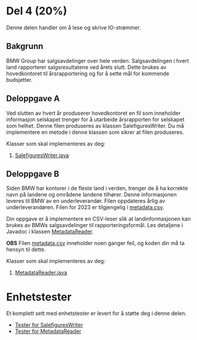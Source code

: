 # Del 4 (20%)

Denne delen handler om å lese og skrive IO-strømmer.

## Bakgrunn
BMW Group har salgsavdelinger over hele verden.
Salgsavdelingen i hvert land rapporterer salgsresultatene ved årets slutt.
Dette brukes av hovedkontoret til årsrapportering og for å sette mål for kommende budsjetter.

## Deloppgave A
Ved slutten av hvert år produserer hovedkontoret en fil som inneholder informasjon
selskapet trenger for å utarbeide årsrapporten for selskapet som helhet.
Denne filen produseres av klassen SalefiguresWriter. Du må implementere en metode i denne klassen som sikrer at filen produseres.

Klasser som skal implementeres av deg:
1. [SalefiguresWriter.java](SalefiguresWriter.java)

## Deloppgave B
Siden BMW har kontorer i de fleste land i verden, trenger de å ha korrekte navn på landene og områdene landene tilhører. Denne informasjonen leveres til BMW av en underleverandør. Filen oppdateres årlig av underleverandøren. Filen for 2023 er tilgjengelig i [metadata.csv](../../../../../resources/countries/metadata.csv). 

Din oppgave er å implementere en CSV-leser slik at landinformasjonen kan brukes av BMWs salgsavdelinger til rapporteringsformål. Les detaljene i Javadoc i klassen [MetadataReader](MetadataReader.java).

**OBS**
Filen [metadata.csv](../../../../../resources/countries/metadata.csv) inneholder noen ganger feil, og koden din må ta hensyn til dette.

Klasser som skal implementeres av deg:
1. [MetadataReader.java](MetadataReader.java)

# Enhetstester

Et komplett sett med enhetstester er levert for å støtte deg i denne delen.
* [Tester for SalefiguresWriter](../../../../../../test/java/com/bmw/manufacturing/part4/SalefiguresWriterTests.java)
* [Tester for MetadataReader](../../../../../../test/java/com/bmw/manufacturing/part4/MetadataReaderTests.java)
